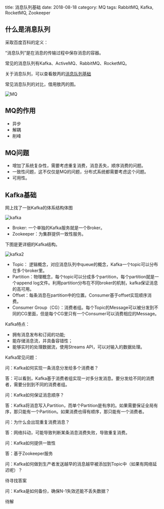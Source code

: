 title: 消息队列基础
date: 2018-08-18
category: MQ
tags: RabbitMQ, Kafka, RocketMQ, Zookeeper

## 什么是消息队列

采取百度百科的定义：

“消息队列”是在消息的传输过程中保存消息的容器。

常见的消息队列有Kafka、ActiveMQ、RabbitMQ、RocketMQ。

关于消息队列，可以查看敖丙的[消息队列基础](https://github.com/AobingJava/JavaFamily/blob/master/docs/mq/%E6%B6%88%E6%81%AF%E9%98%9F%E5%88%97%E5%9F%BA%E7%A1%80.md)

常见消息队列的对比，借用敖丙的图。

![MQ]({static}/images/mq_compare.webp)

## MQ的作用

- 异步
- 解耦
- 削峰

## MQ问题

- 增加了系统复杂性，需要考虑重复消费，消息丢失，顺序消费的问题。
- 一致性问题，这不仅仅是MQ的问题，分布式系统都需要考虑这个问题。
- 可用性。

## Kafka基础

网上找了一张Kafka的体系结构体图

![kafka]({static}/images/kafka.png)

- Broker: 一个单独的Kafka服务就是一个Broker。
- Zookeeper：为集群提供一致性服务。

下图是更详细的Kafka结构。

![kafka2]({static}/images/kafka2.webp)

- Topic： 逻辑概念，对应消息队列中queue的概念，Kafka一个topic可以分布在多个broker里。
- Partition：物理概念，每个topic可以分成多个partition，每个partition就是一个append log文件。利用partition分布在不同broker的机制，kafka保证消息的高可用。
- Offset：每条消息在partition中的位置。Consumer基于offset实现顺序消费。
- Consumer Group（CG）：消费者组。每个Topic的Message可以被分发到不同的CG里面，但是每个CG里只有一个Consumer可以消费相应的Message。

Kafka特点：

- 拥有消息发布和订阅的功能;
- 能存储消息流，并具备容错性；
- 能够实时的处理数据流，使用Streams API，可以对输入的数据处理。

Kafka常见问题：

问：Kafka如何实现一条消息分发给多个消费者？

答：可以看到，Kafka基于消费者组实现一对多分发消息。要分发给不同的消费者，需要分到到不同的消费者组。

问：Kafka如何保证消息顺序？

答：Kafka将消息写入Partition，而单个Partition是有序的。如果需要保证全局有序，那只能有一个Partition。如果消费也得有顺序，那只能有一个消费者。

问：为什么会出现重复消费消息？

答：网络抖动，可能导致判断某条消息消费失败，导致重复消费。

问：Kafka如何提供一致性

答：基于Zookeeper服务

问：Kafka如何做到生产者发送越早的消息越早被添加到Topic中（如果有网络延迟呢）？

待寻找答案

问：Kafka是如何备份，确保N-1失效还能不丢失数据？

待解